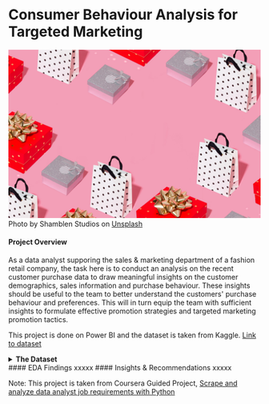 # Consumer Behaviour Analysis for Targeted Marketing
![cover image](https://github.com/Amandazhou04/Consumer-Behaviour-Analysis/blob/main/Cover.jpg)
Photo by Shamblen Studios on <a href="https://unsplash.com/photos/assorted-color-gift-boxes-F52I5BtDuhY?utm_content=creditCopyText&utm_medium=referral&utm_source=unsplash">Unsplash</a>
      
#### Project Overview  

As a data analyst supporing the sales & marketing department of a fashion retail company, the task here is to conduct an analysis on the recent customer purchase data to draw meaningful insights on the customer demographics, sales information and purchase behaviour. These insights should be useful to the team to better understand the customers' purchase behaviour and preferences. This will in turn equip the team with sufficient insights to formulate effective promotion strategies and targeted marketing promotion tactics.  

This project is done on Power BI and the dataset is taken from Kaggle. [Link to dataset](https://www.kaggle.com/datasets/zeesolver/consumer-behavior-and-shopping-habits-dataset/data)  

<details>
#### <summary><b>The Dataset</b></summary>
This dataset includes demographic information, purchase history, product preferences, and preferred shopping channels (online or offline). 
It constains 18 columns, 3900 records and includes the following attributes:

- Customer ID: A unique identifier assigned to each individual customer, facilitating tracking and analysis of their shopping behavior over time.
- Age: The age of the customer, providing demographic information for segmentation and targeted marketing strategies.
- Gender: The gender identification of the customer, a key demographic variable influencing product preferences and purchasing patterns.
- Item Purchased: The specific product or item selected by the customer during the transaction.
- Category: The broad classification or group to which the purchased item belongs (e.g., clothing, electronics, groceries).
- Purchase Amount (USD): The monetary value of the transaction, denoted in United States Dollars (USD), indicates the cost of the purchased item(s).
- Location: The geographical location where the purchase was made, offering insights into regional preferences and market trends.
- Size: The size specification (if applicable) of the purchased item, relevant for apparel, footwear, and certain consumer goods.
- Color: The color variant or choice associated with the purchased item, influencing customer preferences and product availability.
- Season: The seasonal relevance of the purchased item (e.g., spring, summer, fall, winter), impacting inventory management and marketing strategies.
- Review Rating: A numerical or qualitative assessment provided by the customer regarding their satisfaction with the purchased item.
- Subscription Status: Indicates whether the customer has opted for a subscription service, offering insights into their level of loyalty and potential for recurring revenue.
- Shipping Type: Specifies the method used to deliver the purchased item (e.g., standard shipping, express delivery), influencing delivery times and costs.
- Discount Applied: Indicates if any promotional discounts were applied to the purchase, shedding light on price sensitivity and promotion effectiveness.
- Promo Code Used: Notes whether a promotional code or coupon was utilized during the transaction, aiding in the evaluation of marketing campaign success.
- Previous Purchases: Provides information on the number or frequency of prior purchases made by the customer, contributing to customer segmentation and retention strategies.
- Payment Method: Specifies the mode of payment employed by the customer (e.g., credit card, cash), offering insights into preferred payment options.
- Frequency of Purchases: Indicates how often the customer engages in purchasing activities, a critical metric for assessing customer loyalty and lifetime value.

</details>
#### EDA Findings
xxxxx  
#### Insights & Recommendations
xxxxx


Note: 
This project is taken from Coursera Guided Project, [Scrape and analyze data analyst job requirements with Python](https://www.coursera.org/learn/scrape-job-postings-data-analyst/home/welcome)

